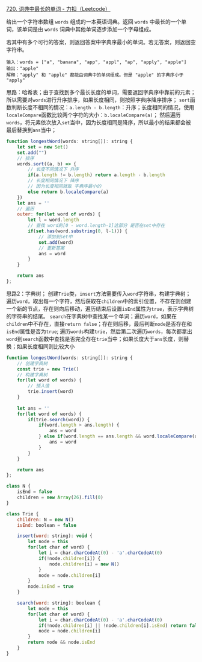 [720. 词典中最长的单词 - 力扣（Leetcode）](https://leetcode.cn/problems/longest-word-in-dictionary/submissions/)

给出一个字符串数组 `words` 组成的一本英语词典。返回 `words` 中最长的一个单词，该单词是由 `words` 词典中其他单词逐步添加一个字母组成。

若其中有多个可行的答案，则返回答案中字典序最小的单词。若无答案，则返回空字符串。

```
输入：words = ["a", "banana", "app", "appl", "ap", "apply", "apple"]
输出："apple"
解释："apply" 和 "apple" 都能由词典中的单词组成。但是 "apple" 的字典序小于 "apply" 
```

思路：哈希表；由于查找到多个最长长度的单词，需要返回字典序中靠前的元素；所以需要对`words`进行升序排序，如果长度相同，则按照字典序降序排序；
`sort`函数判断长度不相同的情况：`a.length - b.length`：升序；长度相同的情况，使用`localeCompare`函数比较两个字符的大小：`b.localeCompare(a)`；
然后遍历`words`，将元素依次放入`set`当中，因为长度相同是降序，所以最小的结果都会被最后替换到`ans`当中；

```javascript
function longestWord(words: string[]): string {
    let set = new Set()
    set.add("")
  	// 排序  
    words.sort((a, b) => {
      	// 长度不同情况下 升序
        if(a.length != b.length) return a.length - b.length
      	// 长度相同情况下 降序  
      	// 因为长度相同就取 字典序最小的
        else return b.localeCompare(a)
    })
    let ans = ''
    // 遍历
    outer: for(let word of words) {
        let l = word.length
        // 查找 word的[0 - word.length-1]这部分 是否在set中存在
        if(set.has(word.substring(0, l-1))) {
          	// 添加到set中
            set.add(word)
          	// 更新答案
            ans = word
        }
    }

    return ans
};
```

思路2：字典树；
创建`Trie`类，`insert`方法需要传入`word`字符串，构建字典树；遍历`word`，取出每一个字符，然后获取在`children`中的索引位置，不存在则创建一个新的节点，存在则向后移动，遍历结束后设置`isEnd`属性为`true`，表示字典树的字符串的结尾。
`search`在字典树中查找某一个单词；遍历`word`，如果在`children`中不存在，直接`return false`；存在则后移，最后判断`node`是否存在和`isEnd`属性是否为`true`;
遍历`words`构建`trie`，然后第二次遍历`words`，每次都拿出`word`到`search`函数中查找是否完全存在`trie`当中；如果长度大于`ans`长度，则替换；如果长度相同则比较大小

```javascript
function longestWord(words: string[]): string {
    // 创建字典树
    const trie = new Trie()
    // 构建字典树
    for(let word of words) {
        // 插入值
        trie.insert(word)
    }
    
    let ans = ''
    for(let word of words) {
        if(trie.search(word)) {
            if(word.length > ans.length) {
                ans = word
            } else if(word.length == ans.length && word.localeCompare(ans) < 0) {
                ans = word
            }
        }
    }

    return ans
};

class N {
    isEnd = false
    children = new Array(26).fill(0)
}

class Trie {
    children: N = new N()
    isEnd: boolean = false

    insert(word: string): void {
        let node = this
        for(let char of word) {
            let i = char.charCodeAt(0) - 'a'.charCodeAt(0)
            if(!node.children[i]) {
                node.children[i] = new N()
            }
            node = node.children[i]
        }
        node.isEnd = true
    }

    search(word: string): boolean {
        let node = this
        for(let char of word) {
            let i = char.charCodeAt(0) - 'a'.charCodeAt(0)
            if(!node.children[i] || !node.children[i].isEnd) return false
            node = node.children[i]
        }
        return node && node.isEnd
    }
}
```


